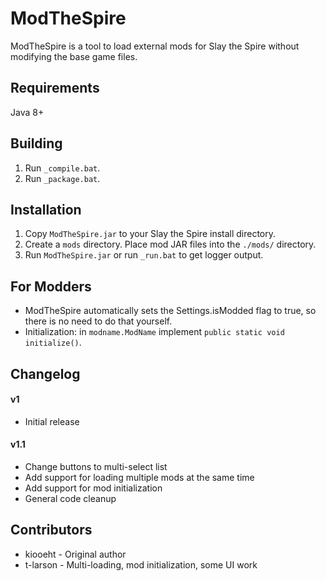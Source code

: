 # ModTheSpire #
ModTheSpire is a tool to load external mods for Slay the Spire without modifying the base game files.

## Requirements ##
Java 8+

## Building ##
1. Run `_compile.bat`.
2. Run `_package.bat`.

## Installation ##
1. Copy `ModTheSpire.jar` to your Slay the Spire install directory.
2. Create a `mods` directory. Place mod JAR files into the `./mods/` directory.
3. Run `ModTheSpire.jar` or run `_run.bat` to get logger output.

## For Modders ##
* ModTheSpire automatically sets the Settings.isModded flag to true, so there is no need to do that yourself.
* Initialization: in `modname.ModName` implement `public static void initialize()`.

## Changelog ##
#### v1 ####
* Initial release

#### v1.1 ####
* Change buttons to multi-select list
* Add support for loading multiple mods at the same time
* Add support for mod initialization
* General code cleanup

## Contributors ##
* kiooeht - Original author
* t-larson - Multi-loading, mod initialization, some UI work